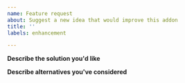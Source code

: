 ```yaml
---
name: Feature request
about: Suggest a new idea that would improve this addon
title: ''
labels: enhancement

---
```


**Describe the solution you'd like**
<!-- A clear and concise description of what you want to happen. -->

**Describe alternatives you've considered**
<!-- A clear and concise description of any alternative solutions or features you've considered. -->
